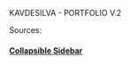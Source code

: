 KAVDESILVA - PORTFOLIO V.2

Sources:
#### [Collapsible Sidebar](https://codesandbox.io/s/collapsible-sidebar-nj5x6)
